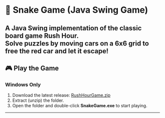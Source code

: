 # 🚗 Snake Game (Java Swing Game)

A Java Swing implementation of the classic board game **Rush Hour**.  
Solve puzzles by moving cars on a 6x6 grid to free the red car and let it escape!
---

## 🎮 Play the Game

### Windows Only
1. Download the latest release: [RushHourGame.zip](https://github.com/samdeitz/rushhour/RushHourGame)
2. Extract (unzip) the folder.
3. Open the folder and double-click **SnakeGame.exe** to start playing.
---
